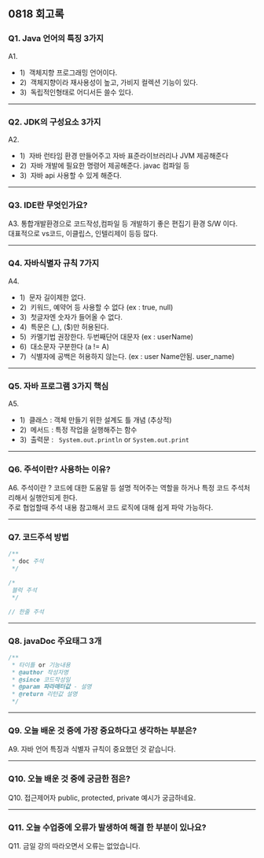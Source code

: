 ## 0818 회고록

### Q1. Java 언어의 특징 3가지
A1. 
* 1)&nbsp; 객체지향 프로그래밍 언어이다.
* 2)&nbsp; 객체지향이라 재사용성이 높고, 가비지 컬렉션 기능이 있다.
* 3)&nbsp; 독립적인형태로 어디서든 쓸수 있다.

---

### Q2. JDK의 구성요소 3가지
A2.
* 1)&nbsp; 자바 런타임 환경 만들어주고 자바 표준라이브러리나 JVM 제공해준다
* 2)&nbsp; 자바 개발에 필요한 명령어 제공해준다. javac 컴파일 등
* 3)&nbsp; 자바 api 사용할 수 있게 해준다.

---

### Q3. IDE란 무엇인가요?
A3. 통합개발환경으로 코드작성,컴파일 등 개발하기 좋은 편집기 환경 S/W 이다.<br>
대표적으로 vs코드, 이클립스, 인텔리제이 등등 많다.

---

### Q4. 자바식별자 규칙 7가지
A4.
* 1)&nbsp; 문자 길이제한 없다.
* 2)&nbsp; 키워드, 예약어 등 사용할 수 없다 (ex : true, null)
* 3)&nbsp; 첫글자엔 숫자가 들어올 수 없다.
* 4)&nbsp; 특문은 (_), ($)만 허용된다.
* 5)&nbsp; 카멜기법 권장한다. 두번째단어 대문자 (ex : userName)
* 6)&nbsp; 대소문자 구분한다 (a != A)
* 7)&nbsp; 식별자에 공백은 허용하지 않는다. (ex : user Name안됨. user_name)

---

### Q5. 자바 프로그램 3가지 핵심
A5.
* 1)&nbsp; 클래스 : 객체 만들기 위한 설계도 틀 개념 (추상적)
* 2)&nbsp; 메서드 : 특정 작업을 실행해주는 함수
* 3)&nbsp; 출력문 : ` System.out.println` or `System.out.print`

---

### Q6. 주석이란? 사용하는 이유?
A6. 
주석이란 ? 코드에 대한 도움말 등 설명 적어주는 역할을 하거나 특정 코드 주석처리해서 실행안되게 한다.<br>
주로 협업할때 주석 내용 참고해서 코드 로직에 대해 쉽게 파악 가능하다.

---

### Q7. 코드주석 방법
```java
/**
 * doc 주석
 */

/* 
 블럭 주석
 */

// 한줄 주석
```
---

### Q8. javaDoc 주요태그 3개
```java
/**
 * 타이틀 or 기능내용
 * @author 작성자명
 * @since 코드작성일
 * @param 파라매터값 - 설명
 * @return 리턴값 설명
 */
```
---

### Q9. 오늘 배운 것 중에 가장 중요하다고 생각하는 부분은?
A9. 자바 언어 특징과 식별자 규칙이 중요했던 것 같습니다.

---

### Q10. 오늘 배운 것 중에 궁금한 점은?
Q10. 접근제어자 public, protected, private 예시가 궁금하네요.

---

### Q11. 오늘 수업중에 오류가 발생하여 해결 한 부분이 있나요?
Q11. 금일 강의 따라오면서 오류는 없었습니다.

